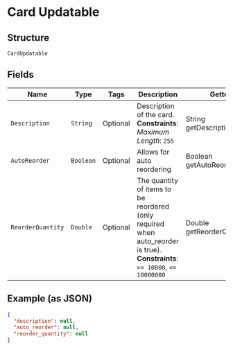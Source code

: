
# Card Updatable

## Structure

`CardUpdatable`

## Fields

| Name | Type | Tags | Description | Getter | Setter |
|  --- | --- | --- | --- | --- | --- |
| `Description` | `String` | Optional | Description of the card.<br>**Constraints**: *Maximum Length*: `255` | String getDescription() | setDescription(String description) |
| `AutoReorder` | `Boolean` | Optional | Allows for auto reordering | Boolean getAutoReorder() | setAutoReorder(Boolean autoReorder) |
| `ReorderQuantity` | `Double` | Optional | The quantity of items to be reordered (only required when auto_reorder is true).<br>**Constraints**: `>= 10000`, `<= 10000000` | Double getReorderQuantity() | setReorderQuantity(Double reorderQuantity) |

## Example (as JSON)

```json
{
  "description": null,
  "auto_reorder": null,
  "reorder_quantity": null
}
```

